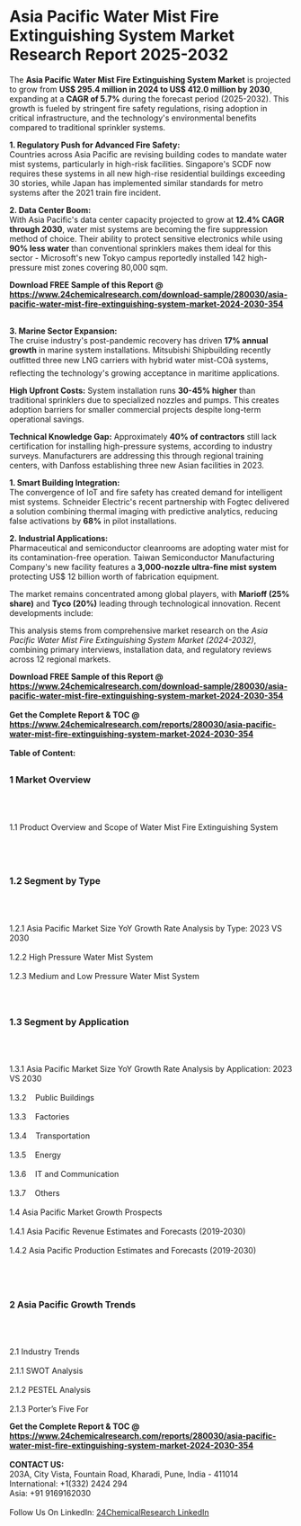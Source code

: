 <h1>Asia Pacific Water Mist Fire Extinguishing System Market Research Report 2025-2032</h1><p>The <strong>Asia Pacific Water Mist Fire Extinguishing System Market</strong> is projected to grow from <strong>US$ 295.4 million in 2024 to US$ 412.0 million by 2030</strong>, expanding at a <strong>CAGR of 5.7%</strong> during the forecast period (2025-2032). This growth is fueled by stringent fire safety regulations, rising adoption in critical infrastructure, and the technology's environmental benefits compared to traditional sprinkler systems.</p><p><strong>1. Regulatory Push for Advanced Fire Safety:</strong><br>
Countries across Asia Pacific are revising building codes to mandate water mist systems, particularly in high-risk facilities. Singapore's SCDF now requires these systems in all new high-rise residential buildings exceeding 30 stories, while Japan has implemented similar standards for metro systems after the 2021 train fire incident.</p><p><strong>2. Data Center Boom:</strong><br>
With Asia Pacific's data center capacity projected to grow at <strong>12.4% CAGR through 2030</strong>, water mist systems are becoming the fire suppression method of choice. Their ability to protect sensitive electronics while using <strong>90% less water</strong> than conventional sprinklers makes them ideal for this sector - Microsoft's new Tokyo campus reportedly installed 142 high-pressure mist zones covering 80,000 sqm.</p><div><b>Download FREE Sample of this Report @ 
            <a href="https://www.24chemicalresearch.com/download-sample/280030/asia-pacific-water-mist-fire-extinguishing-system-market-2024-2030-354">
            https://www.24chemicalresearch.com/download-sample/280030/asia-pacific-water-mist-fire-extinguishing-system-market-2024-2030-354</a></b></div><br><p><strong>3. Marine Sector Expansion:</strong><br>
The cruise industry's post-pandemic recovery has driven <strong>17% annual growth</strong> in marine system installations. Mitsubishi Shipbuilding recently outfitted three new LNG carriers with hybrid water mist-COâ systems, reflecting the technology's growing acceptance in maritime applications.</p><p><strong>High Upfront Costs:</strong> System installation runs <strong>30-45% higher</strong> than traditional sprinklers due to specialized nozzles and pumps. This creates adoption barriers for smaller commercial projects despite long-term operational savings.</p><p><strong>Technical Knowledge Gap:</strong> Approximately <strong>40% of contractors</strong> still lack certification for installing high-pressure systems, according to industry surveys. Manufacturers are addressing this through regional training centers, with Danfoss establishing three new Asian facilities in 2023.</p><p><strong>1. Smart Building Integration:</strong><br>
The convergence of IoT and fire safety has created demand for intelligent mist systems. Schneider Electric's recent partnership with Fogtec delivered a solution combining thermal imaging with predictive analytics, reducing false activations by <strong>68%</strong> in pilot installations.</p><p><strong>2. Industrial Applications:</strong><br>
Pharmaceutical and semiconductor cleanrooms are adopting water mist for its contamination-free operation. Taiwan Semiconductor Manufacturing Company's new facility features a <strong>3,000-nozzle ultra-fine mist system</strong> protecting US$ 12 billion worth of fabrication equipment.</p><p>The market remains concentrated among global players, with <strong>Marioff (25% share)</strong> and <strong>Tyco (20%)</strong> leading through technological innovation. Recent developments include:</p><p>This analysis stems from comprehensive market research on the <em>Asia Pacific Water Mist Fire Extinguishing System Market (2024-2032)</em>, combining primary interviews, installation data, and regulatory reviews across 12 regional markets.</p><div><b>Download FREE Sample of this Report @ 
            <a href="https://www.24chemicalresearch.com/download-sample/280030/asia-pacific-water-mist-fire-extinguishing-system-market-2024-2030-354">
            https://www.24chemicalresearch.com/download-sample/280030/asia-pacific-water-mist-fire-extinguishing-system-market-2024-2030-354</a></b></div><br><div><b>Get the Complete Report & TOC @ 
            <a href="https://www.24chemicalresearch.com/reports/280030/asia-pacific-water-mist-fire-extinguishing-system-market-2024-2030-354">
            https://www.24chemicalresearch.com/reports/280030/asia-pacific-water-mist-fire-extinguishing-system-market-2024-2030-354</a></b></div><br>
            <b>Table of Content:</b><p><h2><span style="font-size:16px"><strong>1 Market Overview&nbsp;&nbsp; &nbsp;</strong></span></h2><br />
<br />
<p>1.1 Product Overview and Scope of Water Mist Fire Extinguishing System&nbsp;</p><br />
<br />
<h2><strong><span style="font-size:16px">1.2 Segment by Type&nbsp;&nbsp; &nbsp;</span></strong></h2><br />
<br />
<p>1.2.1 Asia Pacific Market Size YoY Growth Rate Analysis by Type: 2023 VS 2030&nbsp;&nbsp; &nbsp;<br /><br />
1.2.2 High Pressure Water Mist System&nbsp;&nbsp; &nbsp;<br /><br />
1.2.3 Medium and Low Pressure Water Mist System<br /><br />
<br />
<h2><span style="font-size:16px"><strong>1.3 Segment by Application&nbsp;&nbsp;</strong></span></h2><br />
<br />
<p>1.3.1 Asia Pacific Market Size YoY Growth Rate Analysis by Application: 2023 VS 2030&nbsp;&nbsp; &nbsp;<br /><br />
1.3.2&nbsp;&nbsp; &nbsp;Public Buildings<br /><br />
1.3.3&nbsp;&nbsp; &nbsp;Factories<br /><br />
1.3.4&nbsp;&nbsp; &nbsp;Transportation<br /><br />
1.3.5&nbsp;&nbsp; &nbsp;Energy<br /><br />
1.3.6&nbsp;&nbsp; &nbsp;IT and Communication<br /><br />
1.3.7&nbsp;&nbsp; &nbsp;Others<br /><br />
1.4 Asia Pacific Market Growth Prospects&nbsp;&nbsp; &nbsp;<br /><br />
1.4.1 Asia Pacific Revenue Estimates and Forecasts (2019-2030)&nbsp;&nbsp; &nbsp;<br /><br />
1.4.2 Asia Pacific Production Estimates and Forecasts (2019-2030)&nbsp;&nbsp;</p><br />
<br />
<h2><span style="font-size:16px"><strong>2 Asia Pacific Growth Trends&nbsp;&nbsp; &nbsp;</strong></span></h2><br />
<br />
<p>2.1 Industry Trends&nbsp;&nbsp; &nbsp;<br /><br />
2.1.1 SWOT Analysis&nbsp;&nbsp; &nbsp;<br /><br />
2.1.2 PESTEL Analysis&nbsp;&nbsp; &nbsp;<br /><br />
2.1.3 Porter&rsquo;s Five For</p><div><b>Get the Complete Report & TOC @ 
            <a href="https://www.24chemicalresearch.com/reports/280030/asia-pacific-water-mist-fire-extinguishing-system-market-2024-2030-354">
            https://www.24chemicalresearch.com/reports/280030/asia-pacific-water-mist-fire-extinguishing-system-market-2024-2030-354</a></b></div><br><b>CONTACT US:</b><br>
            203A, City Vista, Fountain Road, Kharadi, Pune, India - 411014<br>
            International: +1(332) 2424 294<br>
            Asia: +91 9169162030 <br><br>
            Follow Us On LinkedIn: <a href="https://www.linkedin.com/company/24chemicalresearch/">24ChemicalResearch LinkedIn</a>